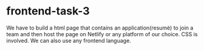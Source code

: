 # frontend-task-3
We have to build a html page that contains an application(resumè) to join a team and then host the page on Netlify or any platform of our choice. CSS is involved. We can also use any frontend language.
